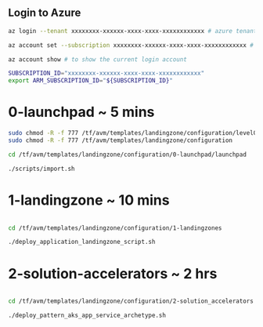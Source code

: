 ## Login to Azure
```bash
az login --tenant xxxxxxxx-xxxxxx-xxxx-xxxx-xxxxxxxxxxxx # azure tenant id

az account set --subscription xxxxxxxx-xxxxxx-xxxx-xxxx-xxxxxxxxxxxx # subscription id

az account show # to show the current login account

SUBSCRIPTION_ID="xxxxxxxx-xxxxxx-xxxx-xxxx-xxxxxxxxxxxx"
export ARM_SUBSCRIPTION_ID="${SUBSCRIPTION_ID}"

```

# 0-launchpad ~ 5 mins
```bash
sudo chmod -R -f 777 /tf/avm/templates/landingzone/configuration/level0/gcci_platform/import.sh
sudo chmod -R -f 777 /tf/avm/templates/landingzone/configuration

cd /tf/avm/templates/landingzone/configuration/0-launchpad/launchpad

./scripts/import.sh

```

# 1-landingzone ~ 10 mins
```bash

cd /tf/avm/templates/landingzone/configuration/1-landingzones

./deploy_application_landingzone_script.sh

```


# 2-solution-accelerators ~ 2 hrs
```bash

cd /tf/avm/templates/landingzone/configuration/2-solution_accelerators

./deploy_pattern_aks_app_service_archetype.sh

```
